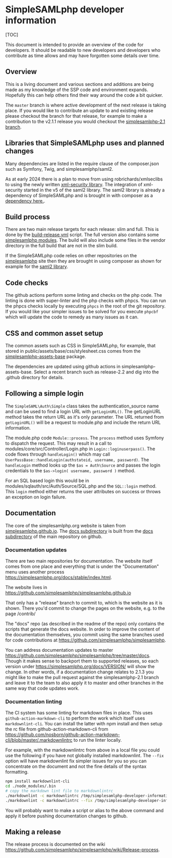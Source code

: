 # SimpleSAMLphp developer information

<!-- 
	This file is written in Markdown syntax. 
	For more information about how to use the Markdown syntax, read here:
	http://daringfireball.net/projects/markdown/syntax
-->

[TOC]

This document is intended to provide an overview of the code for developers.
It should be readable to new developers and developers who contribute as
time allows and may have forgotten some details over time.

## Overview

This is a living document and various sections and additions are being made
as my knowledge of the SSP code and environment expands. Hopefully this can help
others find their way around the code a bit quicker.

The `master` branch is where active development of the next release is
taking place. If you would like to contribute an update to and
existing release please checkout the branch for that release, for
example to make a contribution to the v2.1.1 release you would
checkout the [simplesamlphp-2.1
branch](https://github.com/simplesamlphp/simplesamlphp/tree/simplesamlphp-2.1).

## Libraries that SimpleSAMLphp uses and planned changes

Many dependencies are listed in the require clause of the composer.json such as Symfony, Twig, and simplesamlphp/saml2.

As at early 2024 there is a plan to move from using robrichards/xmlseclibs to using the newly written [xml-security
library](https://github.com/simplesamlphp/xml-security). The integration of xml-security started in the v5 of the saml2 library.
The saml2 library is already a dependency of SimpleSAMLphp and is brought in with composer as a [dependency here.](https://github.com/simplesamlphp/simplesamlphp/blob/15019f97eb1b4041859582b8b6f39fe432b603af/composer.json#L66C21-L66C29).

## Build process

There are two main release targets for each release: slim and full.
This is done by the
[build-release.yml](https://github.com/simplesamlphp/simplesamlphp/blob/master/.github/workflows/build-release.yml)
script. The full version also contains some [simplesamlphp
modules](https://github.com/simplesamlphp/simplesamlphp/blob/master/.github/build/full.json).
The build will also include some files in the vendor directory in the
full build that are not in the slim build.

If the SimpleSAMLphp code relies on other repositories on the [simplesamlphp](https://github.com/simplesamlphp) site then
they are brought in using composer as shown for example for the [saml2 library](https://github.com/simplesamlphp/simplesamlphp/blob/435ce92874a789101495504cd6c4da600fb01334/composer.json#L73).

## Code checks

The github actions perform some linting and checks on the php code.
The linting is done with super-linter and the php checks with phpcs.
You can run the phpcs checks locally by executing `phpcs` in the root
of the git repository. If you would like your simpler issues to be
solved for you execute `phpcbf` which will update the code to remedy
as many issues as it can.

## CSS and common asset setup

The common assets such as CSS in SimpleSAMLphp, for example, that
stored in public/assets/base/css/stylesheet.css comes from the
[simplesamlphp-assets-base](https://github.com/simplesamlphp/simplesamlphp-assets-base)
package.

The dependencies are updated using github actions in
simplesamlphp-assets-base. Select a recent branch such as release-2.2
and dig into the .github directory for details.

## Following a simple login

The `SimpleSAML\Auth\Simple` class takes the authentication_source
name and can be used to find a login URL with `getLoginURL()`. The
getLoginURL method takes the return URL as it's only parameter. The
URL returned from `getLoginURL()` will be a request to module.php and
include the return URL information.

The module.php code `Module::process`. The `process` method uses
Symfony to dispatch the request. This may result in a call to
modules/core/src/Controller/Login.php in `Login::loginuserpass()`. The
code flows through `handleLogin()` which may call
`UserPassBase::handleLogin(authstateid, username, password)`. The
`handleLogin` method looks up the `$as = Auth\Source` and passes the
login credentials to the `$as->login( username, password )` method.

For an SQL based login this would be in
modules/sqlauth/src/Auth/Source/SQL.php and the `SQL::login` method.
This `login` method either returns the user attributes on success or
throws an exception on login failure.

## Documentation

The core of the simplesamlphp.org website is taken from
[simplesamlphp.github.io](https://github.com/simplesamlphp/simplesamlphp.github.io).
The [docs subdirectory](https://simplesamlphp.org/docs/) is built from
the [docs
subdirectory](https://github.com/simplesamlphp/simplesamlphp/tree/master/docs)
of the main repository on github.

### Documentation updates

There are two main repositories for documentation. The website itself
comes from one place and everything that is under the "Documentation"
menu uses another process
<https://simplesamlphp.org/docs/stable/index.html>.

The website lives in <https://github.com/simplesamlphp/simplesamlphp.github.io>

That only has a "release" branch to commit to, which is the website as
it is shown. There you'd commit to change the pages on the website,
e.g. to the page /contrib/

The "docs" repo (as described in the readme of the repo) only contains
the scripts that generate the docs website. In order to improve the
content of the documentation themselves, you commit using the same branches used
for code contributions at
<https://github.com/simplesamlphp/simplesamlphp>.

You can address documentation updates to master
<https://github.com/simplesamlphp/simplesamlphp/tree/master/docs>.
Though it makes sense to backport them to supported releases, so each
version under <https://simplesamlphp.org/docs/VERSION/> will show the
change. In other words, if a documentation change relates to 2.1.3 you
might like to make the pull request against the simplesamlphp-2.1
branch and leave it to the team to also apply it to master and other
branches in the same way that code updates work.

### Documentation linting

The CI system has some linting for markdown files in place. This uses
`github-action-markdown-cli` to perform the work which itself uses
`markdownlint-cli`. You can install the latter with npm install and
then setup the rc file from github-action-markdown-cli from
<https://github.com/nosborn/github-action-markdown-cli/blob/master/.markdownlintrc>
to run the linter locally.

For example, with the markdownlintrc from above in a local file you
could use the following if you have not globally installed
markdownlint. The `--fix` option will have markdownlint fix simpler
issues for you so you can concentrate on the document and not the fine
details of the syntax formatting.

```bash
npm install markdownlint-cli
cd ./node_modules/.bin
# copy the markdown lint file to markdownlintrc
./markdownlint -c markdownlintrc /tmp/simplesamlphp-developer-information.md
./markdownlint -c markdownlintrc --fix /tmp/simplesamlphp-developer-information.md
```

You will probably want to make a script or alias to the above command
and apply it before pushing documentation changes to github.

## Making a release

The release process is documented on the wiki
<https://github.com/simplesamlphp/simplesamlphp/wiki/Release-process>.
